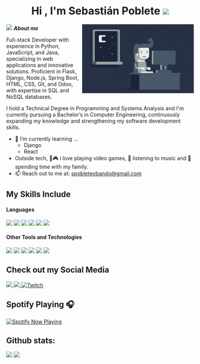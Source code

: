 <h1 align="center"><b>Hi , I'm Sebastián Poblete </b><img src="https://media.giphy.com/media/hvRJCLFzcasrR4ia7z/giphy.gif" width="35"></h1>
<!--  -->
<img alt="Night Coding" src="https://raw.githubusercontent.com/AVS1508/AVS1508/master/assets/Night-Coding.gif" align="right"/>

<img src="https://media.giphy.com/media/ObNTw8Uzwy6KQ/giphy.gif" width="30px">&nbsp;***About me***

Full-stack Developer with experience in Python, JavaScript, and Java, specializing in web applications and innovative solutions. Proficient in Flask, Django, Node.js, Spring Boot, HTML, CSS, Git, and Odoo, with expertise in SQL and NoSQL databases.

I hold a Technical Degree in Programming and Systems Analysis and I'm currently pursuing a Bachelor’s in Computer Engineering, continuously expanding my knowledge and strengthening my software development skills.
- 🌱 I’m currently learning ...
  - Django
  - React
- Outside tech, 💜🎮 i love playing video games, 🎵 listening to music and 👯 spending time with my family.
- 📫 Reach out to me at: <a href="spobleteobando@gmail.com">spobleteobando@gmail.com</a>

## My Skills Include

<h4> Languages </h4>
<span>
  <img src="https://img.shields.io/badge/python-3670A0?style=for-the-badge&logo=python&logoColor=ffdd54">
  <img src="https://img.shields.io/badge/Java-ED8B00?style=for-the-badge&logo=java&logoColor=white">
  <img src="https://img.shields.io/badge/node.js-6DA55F?style=for-the-badge&logo=node.js&logoColor=white">
  <img src="https://img.shields.io/badge/HTML5-E34F26?style=for-the-badge&logo=html5&logoColor=white">
  <img src="https://img.shields.io/badge/CSS3-1572B6?style=for-the-badge&logo=css3&logoColor=white">
  <img src="https://img.shields.io/badge/JavaScript-F7DF1E?style=for-the-badge&logo=javascript&logoColor=black">
</span>


<h4> Other Tools and Technologies </h4>
<span>
  <img src="https://img.shields.io/badge/flask-%23000.svg?style=for-the-badge&logo=flask&logoColor=white">
  <img src="https://img.shields.io/badge/MySQL-00000F?style=for-the-badge&logo=mysql&logoColor=white">
  <img src="https://img.shields.io/badge/react-%2320232a.svg?style=for-the-badge&logo=react&logoColor=%2361DAFB">
  <img src="https://img.shields.io/badge/spring-%236DB33F.svg?style=for-the-badge&logo=spring&logoColor=white">
  <img src="https://img.shields.io/badge/Git-F05032?style=for-the-badge&logo=git&logoColor=white">
  <img src="https://img.shields.io/badge/jira-%230A0FFF.svg?style=for-the-badge&logo=jira&logoColor=white">
</span>

## Check out my Social Media

<a href="https://www.linkedin.com/in/sebapoba/">
  <img src="https://img.shields.io/badge/linkedin-%230077B5.svg?style=for-the-badge&logo=linkedin&logoColor=white">
</a>
<a href= "https://www.instagram.com/sr_jengibre/">
    <img src="https://img.shields.io/badge/Instagram-%23E4405F.svg?style=for-the-badge&logo=Instagram&logoColor=white">
</a>
<a href="https://www.twitch.tv/sr_jengibres" >
  <img src="https://img.shields.io/badge/Twitch-9347FF?style=for-the-badge&logo=twitch&logoColor=white" alt="Twitch">
</a>

## Spotify Playing 🎧
[![Spotify Now Playing](https://spotify-github-profile.vercel.app/api/view?uid=31x7ipkz4xdthcgpqyaiuvohbp64&cover_image=true&theme=default&bar_color=53b14f&bar_color_cover=false)](https://open.spotify.com/user/31x7ipkz4xdthcgpqyaiuvohbp64)

<h2>Github stats:</h2> 

[![](https://github-readme-stats.vercel.app/api?username=SebaPobando&show_icons=true&theme=tokyonight&hide_border=true&locale=en)](https://github.com/valentinawerle)
[![](https://github-readme-streak-stats.herokuapp.com/?user=SebaPobando&theme=material-palenight)](https://github.com/valentinawerle)
</div>
